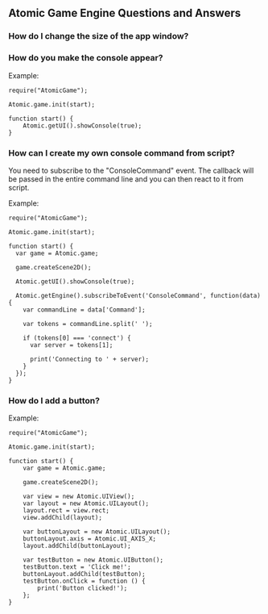## Atomic Game Engine Questions and Answers

### How do I change the size of the app window?


### How do you make the console appear?

Example:
```
require("AtomicGame");

Atomic.game.init(start);

function start() {
    Atomic.getUI().showConsole(true);
}
```

### How can I create my own console command from script?

You need to subscribe to the "ConsoleCommand" event. The callback will be passed in the entire command line and you can then react to it from script.

Example:
```
require("AtomicGame");

Atomic.game.init(start);

function start() {
  var game = Atomic.game;

  game.createScene2D();

  Atomic.getUI().showConsole(true);
    
  Atomic.getEngine().subscribeToEvent('ConsoleCommand', function(data) {
    var commandLine = data['Command'];
       
    var tokens = commandLine.split(' ');
       
    if (tokens[0] === 'connect') {
      var server = tokens[1];
            
      print('Connecting to ' + server);
    }
  });
}
```

### How do I add a button?

Example:
```
require("AtomicGame");

Atomic.game.init(start);

function start() {
	var game = Atomic.game;

	game.createScene2D();

    var view = new Atomic.UIView();
    var layout = new Atomic.UILayout();
    layout.rect = view.rect;
    view.addChild(layout);

    var buttonLayout = new Atomic.UILayout();
    buttonLayout.axis = Atomic.UI_AXIS_X;
    layout.addChild(buttonLayout);
    
    var testButton = new Atomic.UIButton();
    testButton.text = 'Click me!';
    buttonLayout.addChild(testButton);
    testButton.onClick = function () {
        print('Button clicked!');
    };
}
```
